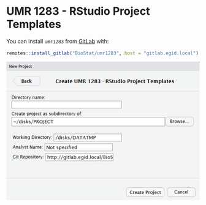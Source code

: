 # UMR 1283 - RStudio Project Templates

You can install `umr1283` from [GitLab](http://gitlab.egid.local/BioStat/umr1283) with:

``` r
remotes::install_gitlab("BioStat/umr1283", host = "gitlab.egid.local")
```

![](man/figures/readme-project.png)
